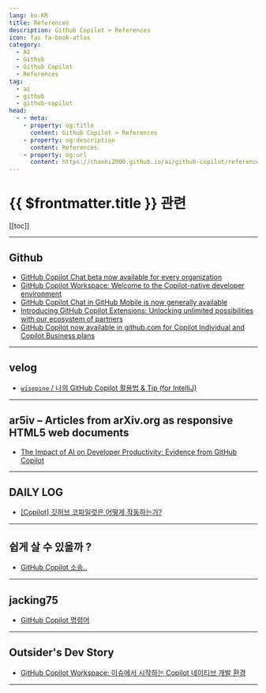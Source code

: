 ```yaml
---
lang: ko-KR
title: References
description: Github Copilot > References
icon: fas fa-book-atlas
category: 
  - AI
  - Github
  - Github Copilot
  - References
tag: 
  - ai
  - github
  - github-copilot
head:
  - - meta:
    - property: og:title
      content: Github Copilot > References
    - property: og:description
      content: References
    - property: og:url
      content: https://chanhi2000.github.io/ai/github-copilot/references.html
---
```


# {{ $frontmatter.title }} 관련

[[toc]]

---

## <FontIcon icon="iconfont icon-github"/>Github

- [GitHub Copilot Chat beta now available for every organization](https://github.blog/2023-07-20-github-copilot-chat-beta-now-available-for-every-organization)
- [GitHub Copilot Workspace: Welcome to the Copilot-native developer environment](https://github.blog/2024-04-29-github-copilot-workspace/)
- [GitHub Copilot Chat in GitHub Mobile is now generally available](https://github.blog/2024-05-07-github-copilot-chat-in-github-mobile/)
- [Introducing GitHub Copilot Extensions: Unlocking unlimited possibilities with our ecosystem of partners](https://github.blog/2024-05-21-introducing-github-copilot-extensions/)
- [GitHub Copilot now available in github.com for Copilot Individual and Copilot Business plans](https://github.blog/news-insights/product-news/github-copilot-now-available-in-github-com-for-copilot-individual-and-copilot-business-plans/)

---

## <FontIcon icon="iconfont icon-velog"/>velog

- [`wisepine` / 나의 GitHub Copilot 활용법 & Tip (for IntelliJ)](https://velog.io/@wisepine/%EB%82%98%EC%9D%98-Github-Copilot-%ED%99%9C%EC%9A%A9%EB%B2%95-Tip-for-IntelliJ)

<!-- END: velog.io -->

---

## ar5iv – Articles from arXiv.org as responsive HTML5 web documents

- [The Impact of AI on Developer Productivity: Evidence from GitHub Copilot](https://ar5iv.labs.arxiv.org/html/2302.06590)

---

## DAILY LOG

- [\[Copilot\] 깃허브 코파일럿은 어떻게 작동하는가?](https://jiyeonseo.github.io/2024/05/31/how-github-copilot-works/)

---

## 쉽게 살 수 있을까 ?

- [GitHub Copilot 소송..](http://hl1itj.tistory.com/m/263)

---

## jacking75

- [GitHub Copilot 명령어](https://jacking75.github.io/tech-ai_20240711/)

---

## Outsider's Dev Story

- [GitHub Copilot Workspace: 이슈에서 시작하는 Copilot 네이티브 개발 환경](https://blog.outsider.ne.kr/1730)

---

<TagLinks />